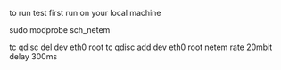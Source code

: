 to run test first run on your local machine

sudo modprobe sch_netem

tc qdisc del dev eth0 root
tc qdisc add dev eth0 root netem rate 20mbit delay 300ms